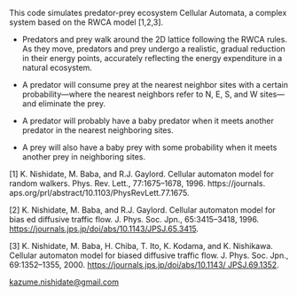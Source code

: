 
This code simulates predator-prey ecosystem Cellular Automata, a
complex system based on the RWCA model [1,2,3].

- Predators and prey walk around the 2D lattice following the RWCA
  rules.  As they move, predators and prey undergo a realistic,
  gradual reduction in their energy points, accurately reflecting the
  energy expenditure in a natural ecosystem.

- A predator will consume prey at the nearest neighbor sites with a
  certain probability—where the nearest neighbors refer to N, E, S,
  and W sites—and eliminate the prey.

- A predator will probably have a baby predator when it meets another
  predator in the nearest neighboring sites.

- A prey will also have a baby prey with some probability when it
  meets another prey in neighboring sites.


[1] K. Nishidate, M. Baba, and R.J. Gaylord. Cellular automaton model
  for random walkers. Phys. Rev. Lett., 77:1675–1678,
  1996. https://journals. aps.org/prl/abstract/10.1103/PhysRevLett.77.1675.

[2] K. Nishidate, M. Baba, and R.J. Gaylord. Cellular automaton model
  for bias ed diffusive traffic flow. J. Phys. Soc. Jpn.,
  65:3415–3418,
  1996. https://journals.jps.jp/doi/abs/10.1143/JPSJ.65.3415.

[3] K. Nishidate, M. Baba, H. Chiba, T. Ito, K. Kodama, and
  K. Nishikawa. Cellular automaton model for biased diffusive traffic
  flow. J. Phys. Soc. Jpn., 69:1352–1355,
  2000. https://journals.jps.jp/doi/abs/10.1143/ JPSJ.69.1352.

kazume.nishidate@gmail.com
